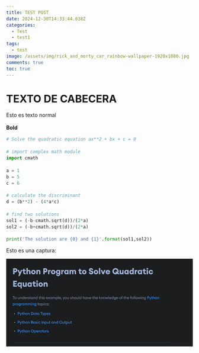 ```yaml
---
title: TEST POST
date: 2024-12-30T14:33:44.038Z
categories:
  - Test
  - test1
tags:
  - test
image: /assets/img/rick_and_morty_car_rainbow-wallpaper-1920x1080.jpg
comments: true
toc: true
---
```

# T﻿EXTO DE CABECERA

E﻿sto es texto normal\
\
**B﻿old**

```python
# Solve the quadratic equation ax**2 + bx + c = 0

# import complex math module
import cmath

a = 1
b = 5
c = 6

# calculate the discriminant
d = (b**2) - (4*a*c)

# find two solutions
sol1 = (-b-cmath.sqrt(d))/(2*a)
sol2 = (-b+cmath.sqrt(d))/(2*a)

print('The solution are {0} and {1}'.format(sol1,sol2))
```

E﻿sto es una captura:

![](/assets/img/captura-de-pantalla-2024-12-30-130535.jpg "Captura de pantalla")